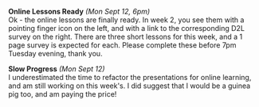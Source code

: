 **Online Lessons Ready** *(Mon Sept 12, 6pm)*  
Ok - the online lessons are finally ready. In week 2, you see them with a pointing finger
icon on the left, and with a link to the corresponding D2L survey on the right.
There are three short lessons for this week, and a 1 page survey is expected for each.
Please complete these before 7pm Tuesday evening, thank you.

**Slow Progress** *(Mon Sept 12)*  
I underestimated the time to refactor the presentations for online learning,
and am still working on this week's.
I did suggest that I would be a guinea pig too, and am paying the price!
